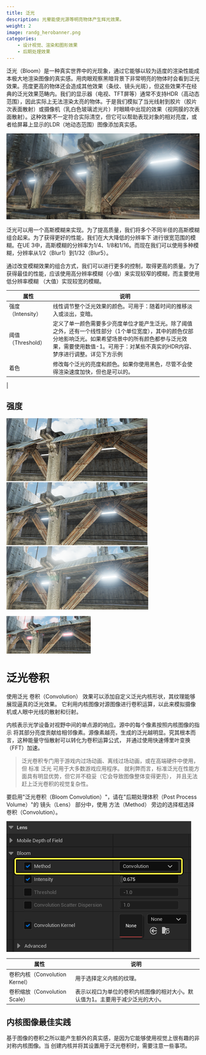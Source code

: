 ```yaml
---
title: 泛光
description: 光晕能使光源等明亮物体产生辉光效果。
weight: 2
image: randg_herobanner.png
categories:
    - 设计视觉、渲染和图形效果
    - 后期处理效果
---
```

泛光（Bloom）是一种真实世界中的光现象，通过它能够以较为适度的渲染性能成本极大地渲染图像的真实感。用肉眼观察黑暗背景下非常明亮的物体时会看到泛光效果。亮度更高的物体还会造成其他效果（条纹、镜头光斑），但这些效果不在经典的泛光效果范畴内。我们的显示器（电视、TFT屏等）通常不支持HDR（高动态范围），因此实际上无法渲染太亮的物体。于是我们模拟了当光线射到胶片（胶片次表面散射）或摄像机（乳白色玻璃滤光片）时眼睛中出现的效果（视网膜的次表面散射）。这种效果不一定符合实际清空，但它可以帮助表现对象的相对亮度，或者给屏幕上显示的LDR（地动态范围）图像添加真实感。

![](bloom.png)

泛光可以用一个高斯模糊来实现。为了提高质量，我们将多个不同半径的高斯模糊组合起来。为了获得更好的性能，我们在大大降低的分辨率下 进行很宽范围的模糊。在UE 3中，高斯模糊的分辨率为1/4、1/8和1/16。而现在我们可以使用多种模糊，分辨率从1/2（Blur1）到1/32（Blur5）。

通过改变模糊效果的组合方式，我们可以进行更多的控制，取得更高的质量。为了获得最佳的性能，应该使用高分辨率模糊（小值）来实现较窄的模糊，而主要使用低分辨率模糊 （大值）实现较宽的模糊。

|属性|说明|
|--|--|
|强度（Intensity）|线性调节整个泛光效果的颜色。可用于：随着时间的推移淡入或淡出，变暗。 |
|阈值（Threshold）|定义了单一颜色需要多少亮度单位才能产生泛光。除了阈值之外，还有一个线性部分（1个单位宽度），其中的颜色仅部分地影响泛光。如果希望场景中的所有颜色都参与泛光效果，需要使用数值-1。可用于：对某些不真实的HDR内容、梦序进行调整。详见下方示例|
|着色|修改每个泛光的亮度和颜色。如果你使用黑色，尽管不会使得渲染速度加快，但也是可以的。|
|

## 强度
![0.0](bloom_intensity_0_small.png)
![1.0](bloom_intensity_1_small.png)
![5.0](bloom_intensity_5_small.png)

![](bloom_tint_1_small.png)

# 泛光卷积

使用泛光 卷积（Convolution） 效果可以添加自定义泛光内核形状，其纹理能够展现逼真的泛光效果。 它利用内核图像对源图像进行卷积运算，以此来模拟摄像机或人眼中光线的散射和衍射。

内核表示光学设备对视野中间的单点源的响应。源中的每个像素按照内核图像的指示 将其部分亮度贡献给相邻像素。源像素越亮，生成的泛光越明显。究其根本而言，这种能量守恒散射可以转化为卷积运算公式， 并通过使用快速傅里叶变换（FFT）加速。

> 泛光卷积专门用于游戏内过场动画、离线过场动画，或在高端硬件中使用，但 标准 泛光 可用于大多数游戏应用程序。 就利弊而言，标准泛光在性能方面具有明显优势，但它并不稳妥（它会导致图像整体变得更亮）， 并且无法赶上泛光卷积的视觉复杂性。

要启用"泛光卷积（Bloom Convolution）"，请在"后期处理体积（Post Process Volume）"的 镜头（Lens） 部分中，使用 方法（Method） 旁边的选择框选择 卷积（Convolution）。

![](convolution-bloom-settings.png)

|属性|说明|
|--|--|
|卷积内核（Convolution Kernel） |用于选择定义内核的纹理。|
|卷积缩放（Convolution Scale）  |	表示以视口为单位的卷积内核图像的相对大小。默认值为1。主要用于减少泛光的大小。|

## 内核图像最佳实践

基于图像的卷积之所以能产生额外的真实感，是因为它能够使用视觉上很有趣的非对称内核图像。当 创建内核并将其设置用于泛光卷积时，需要注意一些事项。